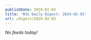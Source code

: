 ```yaml
---
publishDate: 2024-02-03
title: 'RSS Daily Digest: 2024-02-03'
url: /digest/2024-02-03
---
```


_No feeds today!_
